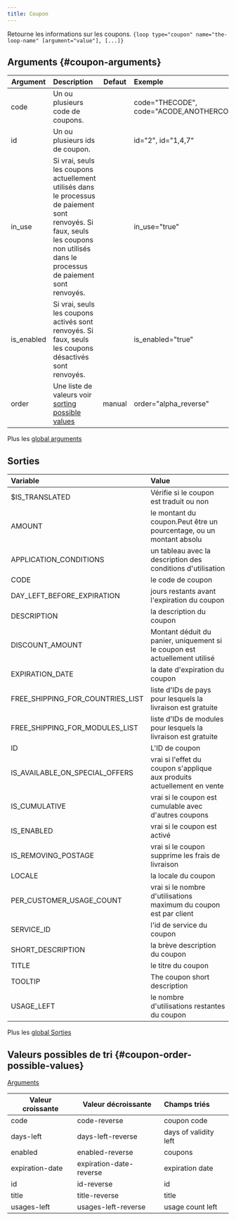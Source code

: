 ```yaml
---
title: Coupon
---
```


Retourne les informations sur les coupons.
`{loop type="coupon" name="the-loop-name" [argument="value"], [...]}`

## Arguments {#coupon-arguments}

| Argument   | Description                                                                                                                                                                        | Defaut | Exemple                                         |
|------------|:-----------------------------------------------------------------------------------------------------------------------------------------------------------------------------------|:------:|:------------------------------------------------|
| code       | Un ou plusieurs code de coupons.                                                                                                                                                   |        | code="THECODE", code="ACODE,ANOTHERCODE,COCODE" |
| id         | Un ou plusieurs ids de coupon.                                                                                                                                                     |        | id="2", id="1,4,7"                              |
| in_use     | Si vrai, seuls les coupons actuellement utilisés dans le processus de paiement sont renvoyés. Si faux, seuls les coupons non utilisés dans le processus de paiement sont renvoyés. |        | in_use="true"                                   |
| is_enabled | Si vrai, seuls les coupons activés sont renvoyés. Si faux, seuls les coupons désactivés sont renvoyés.                                                                             |        | is_enabled="true"                               |
| order      | Une liste de valeurs voir [sorting possible values](#coupon-order-possible-values)                                                                                                 | manual | order="alpha_reverse"                           |

Plus les [global arguments](./global_arguments)

## Sorties

| Variable                         | Value                                                                      |
|:---------------------------------|:---------------------------------------------------------------------------|
| $IS_TRANSLATED                   | Vérifie si le coupon est traduit ou non                                    |
| AMOUNT                           | le montant du coupon.Peut être un pourcentage, ou un montant absolu        |
| APPLICATION_CONDITIONS           | un tableau avec la description des conditions d'utilisation                |
| CODE                             | le code de coupon                                                          |
| DAY_LEFT_BEFORE_EXPIRATION       | jours restants avant l'expiration du coupon                                |
| DESCRIPTION                      | la description du coupon                                                   |
| DISCOUNT_AMOUNT                  | Montant déduit du panier, uniquement si le coupon est actuellement utilisé |
| EXPIRATION_DATE                  | la date d'expiration du coupon                                             |
| FREE_SHIPPING_FOR_COUNTRIES_LIST | liste d'IDs de pays pour lesquels la livraison est gratuite                |
| FREE_SHIPPING_FOR_MODULES_LIST   | liste d'IDs de modules pour lesquels la livraison est gratuite             |
| ID                               | L'ID de coupon                                                             |
| IS_AVAILABLE_ON_SPECIAL_OFFERS   | vrai si l'effet du coupon s'applique aux produits actuellement en vente    |
| IS_CUMULATIVE                    | vrai si le coupon est cumulable avec d'autres coupons                      |
| IS_ENABLED                       | vrai si le coupon est activé                                               |
| IS_REMOVING_POSTAGE              | vrai si le coupon supprime les frais de livraison                          |
| LOCALE                           | la locale du coupon                                                        |
| PER_CUSTOMER_USAGE_COUNT         | vrai si le nombre d'utilisations maximum du coupon est par client          |
| SERVICE_ID                       | l'id de service du coupon                                                  |
| SHORT_DESCRIPTION                | la brève description du coupon                                             |
| TITLE                            | le titre du coupon                                                         |
| TOOLTIP                          | The coupon short description                                               |
| USAGE_LEFT                       | le nombre d'utilisations restantes du coupon                               |

Plus les [global Sorties](./global_Sorties)

## Valeurs possibles de tri {#coupon-order-possible-values}
[Arguments](#coupon-arguments)

| Valeur croissante | Valeur décroissante     | Champs triés          |
|-------------------|-------------------------|:----------------------|
| code              | code-reverse            | coupon code           |
| days-left         | days-left-reverse       | days of validity left |
| enabled           | enabled-reverse         | coupons               |
| expiration-date   | expiration-date-reverse | expiration date       |
| id                | id-reverse              | id                    |
| title             | title-reverse           | title                 |
| usages-left       | usages-left-reverse     | usage count left      |
